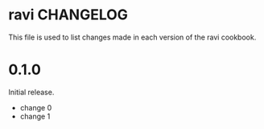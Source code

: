 # ravi CHANGELOG

This file is used to list changes made in each version of the ravi cookbook.

# 0.1.0

Initial release.

- change 0
- change 1

